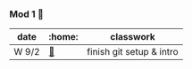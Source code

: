 ### Mod 1 :calendar:

date | :home: | classwork
---- | ------ | ---------
W 9/2 | [:paperclip:](https://github.com/mrWallaceMadeira/lesson1) | finish git setup & intro




